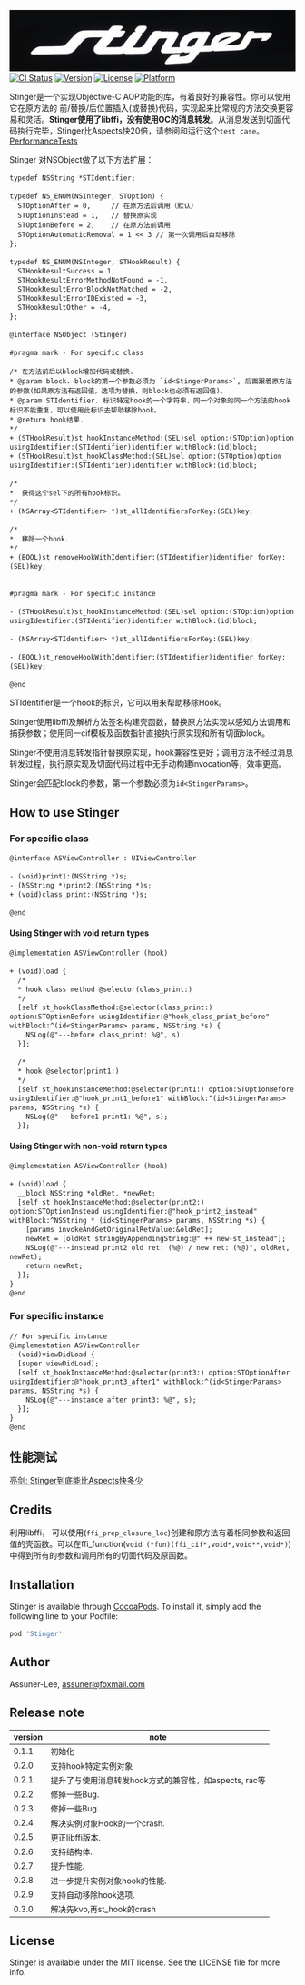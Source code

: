 ![](https://github.com/Assuner-Lee/resource/blob/master/Stinger-2.jpg)
[![CI Status](http://img.shields.io/travis/Assuner-Lee/Stinger.svg?style=flat)](https://travis-ci.org/Assuner-Lee/Stinger)
[![Version](https://img.shields.io/cocoapods/v/Stinger.svg?style=flat)](http://cocoapods.org/pods/Stinger)
[![License](https://img.shields.io/cocoapods/l/Stinger.svg?style=flat)](http://cocoapods.org/pods/Stinger)
[![Platform](https://img.shields.io/cocoapods/p/Stinger.svg?style=flat)](http://cocoapods.org/pods/Stinger)


Stinger是一个实现Objective-C AOP功能的库，有着良好的兼容性。你可以使用它在原方法的 前/替换/后位置插入(或替换)代码，实现起来比常规的方法交换更容易和灵活。**Stinger使用了libffi，没有使用OC的消息转发**。从消息发送到切面代码执行完毕，Stinger比Aspects快20倍，请参阅和运行这个`test case`。 [PerformanceTests](https://github.com/eleme/Stinger/blob/master/Example/Tests/PerformanceTests.m)

Stinger 对NSObject做了以下方法扩展：

```objc
typedef NSString *STIdentifier;

typedef NS_ENUM(NSInteger, STOption) {
  STOptionAfter = 0,     // 在原方法后调用（默认）
  STOptionInstead = 1,   // 替换原实现
  STOptionBefore = 2,    // 在原方法前调用
  STOptionAutomaticRemoval = 1 << 3 // 第一次调用后自动移除
};

typedef NS_ENUM(NSInteger, STHookResult) {
  STHookResultSuccess = 1,
  STHookResultErrorMethodNotFound = -1,
  STHookResultErrorBlockNotMatched = -2,
  STHookResultErrorIDExisted = -3,
  STHookResultOther = -4,
};

@interface NSObject (Stinger)

#pragma mark - For specific class

/* 在方法前后以block增加代码或替换.
* @param block. block的第一个参数必须为 `id<StingerParams>`, 后面跟着原方法的参数(如果原方法有返回值，选项为替换，则block也必须有返回值)。
* @param STIdentifier. 标识特定hook的一个字符串，同一个对象的同一个方法的hook标识不能重复，可以使用此标识去帮助移除hook。
* @return hook结果.
*/
+ (STHookResult)st_hookInstanceMethod:(SEL)sel option:(STOption)option usingIdentifier:(STIdentifier)identifier withBlock:(id)block;
+ (STHookResult)st_hookClassMethod:(SEL)sel option:(STOption)option usingIdentifier:(STIdentifier)identifier withBlock:(id)block;

/*
*  获得这个sel下的所有hook标识。
*/
+ (NSArray<STIdentifier> *)st_allIdentifiersForKey:(SEL)key;

/*
*  移除一个hook.
*/
+ (BOOL)st_removeHookWithIdentifier:(STIdentifier)identifier forKey:(SEL)key;


#pragma mark - For specific instance

- (STHookResult)st_hookInstanceMethod:(SEL)sel option:(STOption)option usingIdentifier:(STIdentifier)identifier withBlock:(id)block;

- (NSArray<STIdentifier> *)st_allIdentifiersForKey:(SEL)key;

- (BOOL)st_removeHookWithIdentifier:(STIdentifier)identifier forKey:(SEL)key;

@end
```

STIdentifier是一个hook的标识，它可以用来帮助移除Hook。

Stinger使用libffi及解析方法签名构建壳函数，替换原方法实现以感知方法调用和捕获参数；使用同一cif模板及函数指针直接执行原实现和所有切面block。

Stinger不使用消息转发指针替换原实现，hook兼容性更好；调用方法不经过消息转发过程，执行原实现及切面代码过程中无手动构建invocation等，效率更高。

Stinger会匹配block的参数，第一个参数必须为`id<StingerParams>`。

## How to use Stinger
### For specific class
```objc
@interface ASViewController : UIViewController

- (void)print1:(NSString *)s;
- (NSString *)print2:(NSString *)s;
+ (void)class_print:(NSString *)s;

@end

```

#### Using Stinger with void return types

```objc
@implementation ASViewController (hook)

+ (void)load {
  /*
  * hook class method @selector(class_print:)
  */
  [self st_hookClassMethod:@selector(class_print:) option:STOptionBefore usingIdentifier:@"hook_class_print_before" withBlock:^(id<StingerParams> params, NSString *s) {
    NSLog(@"---before class_print: %@", s);
  }];

  /*
  * hook @selector(print1:)
  */
  [self st_hookInstanceMethod:@selector(print1:) option:STOptionBefore usingIdentifier:@"hook_print1_before1" withBlock:^(id<StingerParams> params, NSString *s) {
    NSLog(@"---before1 print1: %@", s);
  }];

```

#### Using Stinger with non-void return types

```objc
@implementation ASViewController (hook)

+ (void)load {
  __block NSString *oldRet, *newRet;
  [self st_hookInstanceMethod:@selector(print2:) option:STOptionInstead usingIdentifier:@"hook_print2_instead" withBlock:^NSString * (id<StingerParams> params, NSString *s) {
    [params invokeAndGetOriginalRetValue:&oldRet];
    newRet = [oldRet stringByAppendingString:@" ++ new-st_instead"];
    NSLog(@"---instead print2 old ret: (%@) / new ret: (%@)", oldRet, newRet);
    return newRet;
  }];
}
@end

```
### For specific instance
```objc
// For specific instance
@implementation ASViewController
- (void)viewDidLoad {
  [super viewDidLoad];
  [self st_hookInstanceMethod:@selector(print3:) option:STOptionAfter usingIdentifier:@"hook_print3_after1" withBlock:^(id<StingerParams> params, NSString *s) {
    NSLog(@"---instance after print3: %@", s);
  }];
}
@end

```

## 性能测试
[亮剑: Stinger到底能比Aspects快多少](https://juejin.im/post/5df5dcbc6fb9a0166138ff23)

## Credits
利用libffi， 可以使用(`ffi_prep_closure_loc`)创建和原方法有着相同参数和返回值的壳函数。可以在ffi_function(`void (*fun)(ffi_cif*,void*,void**,void*)`) 中得到所有的参数和调用所有的切面代码及原函数。

## Installation

Stinger is available through [CocoaPods](http://cocoapods.org). To install
it, simply add the following line to your Podfile:

```ruby
pod 'Stinger'
```

## Author

Assuner-Lee, assuner@foxmail.com

## Release note
| version | note |
| ------ | ------ | 
| 0.1.1 | 初始化 | 
| 0.2.0 | 支持hook特定实例对象|
| 0.2.1 | 提升了与使用消息转发hook方式的兼容性，如aspects, rac等|
| 0.2.2 | 修掉一些Bug.|
| 0.2.3 | 修掉一些Bug.|
| 0.2.4 | 解决实例对象Hook的一个crash.|
| 0.2.5 | 更正libffi版本.|
| 0.2.6 | 支持结构体.|
| 0.2.7 | 提升性能.|
| 0.2.8 | 进一步提升实例对象hook的性能.|
| 0.2.9 | 支持自动移除hook选项.|
| 0.3.0 | 解决先kvo,再st_hook的crash|

## License

Stinger is available under the MIT license. See the LICENSE file for more info.

